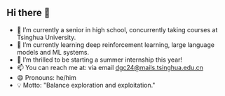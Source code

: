## Hi there 👋

- 🔭 I’m currently a senior in high school, concurrently taking courses at Tsinghua University.
- 🌱 I’m currently learning deep reinforcement learning, large language models and ML systems.
- 👯 I’m thrilled to be starting a summer internship this year!
- 📫 You can reach me at: via email dgc24@mails.tsinghua.edu.cn
- 😄 Pronouns: he/him
- 💡 Motto: "Balance exploration and exploitation."
